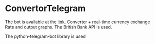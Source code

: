 # ConvertorTelegram

The bot is available at the [link](https://t.me/CurrencyIvanBot).
Converter + real-time currency exchange Rate and output graphs. The British Bank API is used.

The python-telegram-bot library is used
